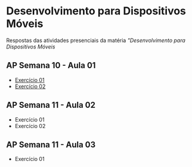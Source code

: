 # Desenvolvimento para Dispositivos Móveis
Respostas das atividades presenciais da matéria *"Desenvolvimento para Dispositivos Móveis* 

 ## AP Semana 10 - Aula 01
* [Exercício 01](https://github.com/felipemadu13/IMD-UFRN/blob/1a2a594d061580f10da9b55df7748be41180a144/Desenvolvimento%20para%20Dispositivos%20M%C3%B3veis/Semana%2010/MOBILE_A01_Q01/src/App.jsx)
* [Exercício 02](https://github.com/felipemadu13/IMD-UFRN/blob/1a2a594d061580f10da9b55df7748be41180a144/Desenvolvimento%20para%20Dispositivos%20M%C3%B3veis/Semana%2010/MOBILE_A01_Q02/src/App.jsx)

 ## AP Semana 11 - Aula 02
 * Exercício 01
 * Exercício 02
 
 ## AP Semana 11 - Aula 03
 * Exercício 01

